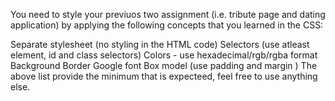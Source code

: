 You need to style your previuos two assignment (i.e. tribute page and dating application) by applying the following concepts that you learned in the CSS:

Separate stylesheet (no styling in the HTML code)
Selectors (use atleast element, id and class selectors)
Colors - use hexadecimal/rgb/rgba format 
Background
Border
Google font
Box model (use padding and margin )
The above list provide the minimum that is expecteed, feel free to use anything else.
